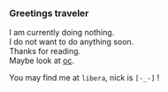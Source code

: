 ### Greetings traveler

<!--
**ragnarov/ragnarov** is a ✨ _special_ ✨ repository because its `README.md` (this file) appears on your GitHub profile.

Here are some ideas to get you started:

- 🔭 I’m currently working on ...
- 🌱 I’m currently learning ...
- 👯 I’m looking to collaborate on ...
- 🤔 I’m looking for help with ...
- 💬 Ask me about ...
- 📫 How to reach me: ...
- 😄 Pronouns: ...
- ⚡ Fun fact: ...
-->
I am currently doing nothing.\
I do not want to do anything soon.\
Thanks for reading.\
Maybe look at [oc](https://github.com/ragnarov/oc).

You may find me at `libera`, nick is `[-_-]` !
